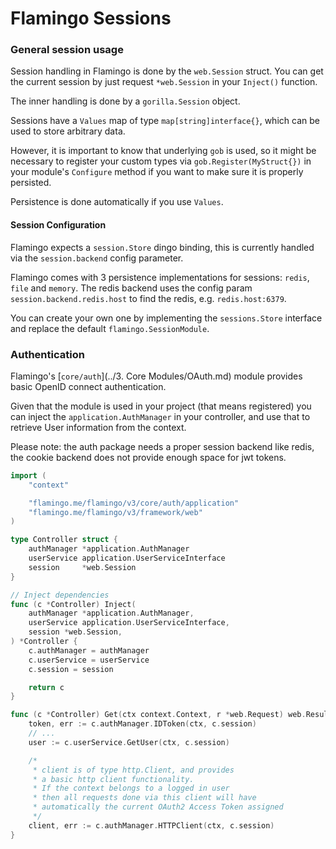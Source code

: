 # Flamingo Sessions

### General session usage

Session handling in Flamingo is done by the `web.Session` struct. You can get the current session by just
request `*web.Session` in your `Inject()` function.

The inner handling is done by a `gorilla.Session` object.

Sessions have a `Values` map of type `map[string]interface{}`, which can be used to store arbitrary data.

However, it is important to know that underlying `gob` is used, so it might be necessary to register
your custom types via `gob.Register(MyStruct{})` in your module's `Configure` method if you
want to make sure it is properly persisted.

Persistence is done automatically if you use `Values`.

#### Session Configuration

Flamingo expects a `session.Store` dingo binding, this is currently handled via the `session.backend` config parameter.

Flamingo comes with 3 persistence implementations for sessions: `redis`, `file` and `memory`. 
The redis backend uses the config param `session.backend.redis.host` to find the redis, e.g. `redis.host:6379`.

You can create your own one by implementing the `sessions.Store` interface and replace the default `flamingo.SessionModule`.

### Authentication

Flamingo's [`core/auth`](../3. Core Modules/OAuth.md) module provides basic OpenID connect authentication.

Given that the module is used in your project (that means registered) you can inject
the `application.AuthManager` in your controller, and use that to retrieve
User information from the context.

Please note: the auth package needs a proper session backend like redis, the cookie
backend does not provide enough space for jwt tokens.

```go
import (
	"context"

	"flamingo.me/flamingo/v3/core/auth/application"
	"flamingo.me/flamingo/v3/framework/web"
)

type Controller struct {
	authManager *application.AuthManager
	userService application.UserServiceInterface
	session     *web.Session
}

// Inject dependencies
func (c *Controller) Inject(
	authManager *application.AuthManager,
	userService application.UserServiceInterface,
	session *web.Session,
) *Controller {
	c.authManager = authManager
	c.userService = userService
	c.session = session

	return c
}

func (c *Controller) Get(ctx context.Context, r *web.Request) web.Result {
	token, err := c.authManager.IDToken(ctx, c.session)
	// ...
	user := c.userService.GetUser(ctx, c.session)

	/*
	 * client is of type http.Client, and provides
	 * a basic http client functionality.
	 * If the context belongs to a logged in user
	 * then all requests done via this client will have
	 * automatically the current OAuth2 Access Token assigned
	 */
	client, err := c.authManager.HTTPClient(ctx, c.session)
}

```
